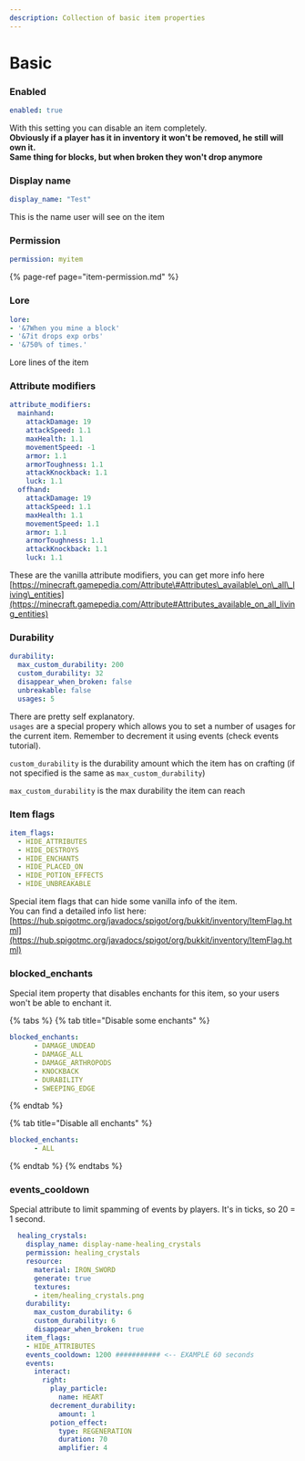```yaml
---
description: Collection of basic item properties
---
```


# Basic

### Enabled

```yaml
enabled: true
```

With this setting you can disable an item completely.  
**Obviously if a player has it in inventory it won't be removed, he still will own it.  
Same thing for blocks, but when broken they won't drop anymore**

### Display name

```yaml
display_name: "Test"
```

This is the name user will see on the item

### Permission

```yaml
permission: myitem
```

{% page-ref page="item-permission.md" %}

### Lore

```yaml
lore:
- '&7When you mine a block'
- '&7it drops exp orbs'
- '&750% of times.'
```

Lore lines of the item

### Attribute modifiers

```yaml
attribute_modifiers:
  mainhand:
    attackDamage: 19
    attackSpeed: 1.1
    maxHealth: 1.1
    movementSpeed: -1
    armor: 1.1
    armorToughness: 1.1
    attackKnockback: 1.1
    luck: 1.1
  offhand:
    attackDamage: 19
    attackSpeed: 1.1
    maxHealth: 1.1
    movementSpeed: 1.1
    armor: 1.1
    armorToughness: 1.1
    attackKnockback: 1.1
    luck: 1.1
```

These are the vanilla attribute modifiers, you can get more info here [https://minecraft.gamepedia.com/Attribute\#Attributes\_available\_on\_all\_living\_entities](https://minecraft.gamepedia.com/Attribute#Attributes_available_on_all_living_entities)

### Durability

```yaml
durability:
  max_custom_durability: 200
  custom_durability: 32
  disappear_when_broken: false
  unbreakable: false
  usages: 5
```

There are pretty self explanatory.  
`usages` are a special propery which allows you to set a number of usages for the current item. Remember to decrement it using events \(check events tutorial\).

`custom_durability` is the durability amount which the item has on crafting \(if not specified is the same as `max_custom_durability`\)

`max_custom_durability` is the max durability the item can reach

### Item flags

```yaml
item_flags:
  - HIDE_ATTRIBUTES
  - HIDE_DESTROYS
  - HIDE_ENCHANTS
  - HIDE_PLACED_ON
  - HIDE_POTION_EFFECTS
  - HIDE_UNBREAKABLE
```

Special item flags that can hide some vanilla info of the item.  
You can find a detailed info list here: [https://hub.spigotmc.org/javadocs/spigot/org/bukkit/inventory/ItemFlag.html](https://hub.spigotmc.org/javadocs/spigot/org/bukkit/inventory/ItemFlag.html)

### blocked\_enchants

Special item property that disables enchants for this item, so your users won't be able to enchant it.

{% tabs %}
{% tab title="Disable some enchants" %}
```yaml
blocked_enchants:
      - DAMAGE_UNDEAD
      - DAMAGE_ALL
      - DAMAGE_ARTHROPODS
      - KNOCKBACK
      - DURABILITY
      - SWEEPING_EDGE
```
{% endtab %}

{% tab title="Disable all enchants" %}
```yaml
blocked_enchants:
      - ALL
```
{% endtab %}
{% endtabs %}

### events\_cooldown

Special attribute to limit spamming of events by players. It's in ticks, so 20 = 1 second.

```yaml
  healing_crystals:
    display_name: display-name-healing_crystals
    permission: healing_crystals
    resource:
      material: IRON_SWORD
      generate: true
      textures:
      - item/healing_crystals.png
    durability:
      max_custom_durability: 6
      custom_durability: 6
      disappear_when_broken: true
    item_flags:
    - HIDE_ATTRIBUTES
    events_cooldown: 1200 ########### <-- EXAMPLE 60 seconds
    events:
      interact:
        right:
          play_particle:
            name: HEART
          decrement_durability:
            amount: 1
          potion_effect:
            type: REGENERATION
            duration: 70
            amplifier: 4
```

